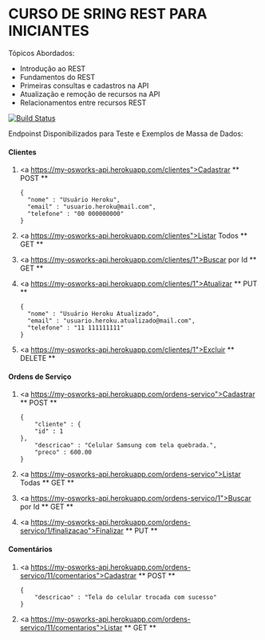 # CURSO DE SRING REST PARA INICIANTES

Tópicos Abordados:
   - Introdução ao REST
   - Fundamentos do REST
   - Primeiras consultas e cadastros na API
   - Atualização e remoção de recursos na API
   - Relacionamentos entre recursos REST
   
[![Build Status](https://travis-ci.org/leonardo-teles/osworks-api.svg?branch=master)](https://travis-ci.org/leonardo-teles/osworks-api)   
   
Endpoinst Disponibilizados para Teste e Exemplos de Massa de Dados:

#### Clientes

1. <a https://my-osworks-api.herokuapp.com/clientes">Cadastrar</a> ** POST **
	```
	{
	  "nome" : "Usuário Heroku",
	  "email" : "usuario.heroku@mail.com",
	  "telefone" : "00 000000000"
	}
	```

2. <a https://my-osworks-api.herokuapp.com/clientes">Listar Todos</a> ** GET **

3. <a https://my-osworks-api.herokuapp.com/clientes/1">Buscar por Id</a> ** GET **

4. <a https://my-osworks-api.herokuapp.com/clientes/1">Atualizar</a> ** PUT **
	```
	{
	  "nome" : "Usuário Heroku Atualizado",
	  "email" : "usuario.heroku.atualizado@mail.com",
	  "telefone" : "11 111111111"
	}
	```
5. <a https://my-osworks-api.herokuapp.com/clientes/1">Excluir</a> ** DELETE **

#### Ordens de Serviço

1. <a https://my-osworks-api.herokuapp.com/ordens-servico">Cadastrar</a> ** POST **
	```
	{
  		"cliente" : {
    	"id" : 1
  	},
  		"descricao" : "Celular Samsung com tela quebrada.",
  		"preco" : 600.00
	}
	```

2. <a https://my-osworks-api.herokuapp.com/ordens-servico">Listar Todas</a> ** GET **

3. <a https://my-osworks-api.herokuapp.com/ordens-servico/1">Buscar por Id</a> ** GET **

4. <a https://my-osworks-api.herokuapp.com/ordens-servico/1/finalizacao">Finalizar</a> ** PUT **

#### Comentários

1. <a https://my-osworks-api.herokuapp.com/ordens-servico/11/comentarios">Cadastrar</a> ** POST **
	```
	{
		"descricao" : "Tela do celular trocada com sucesso"
	}
	```
	
2. <a https://my-osworks-api.herokuapp.com/ordens-servico/11/comentarios">Listar</a> ** GET **

 

